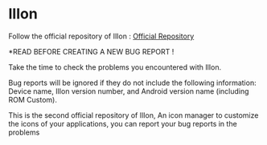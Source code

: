 # IlIon

Follow the official repository of IlIon :
[Official Repository](http://www.phonandroid.com/forum/ilion-un-icone-pack-t168896.html)

*READ BEFORE CREATING A NEW BUG REPORT !

Take the time to check the problems you encountered with IlIon.

Bug reports will be ignored if they do not include the following information: Device name, IlIon version number, and Android version name (including ROM Custom).

This is the second official repository of IlIon, An icon manager to customize the icons of your applications, you can report your bug reports in the problems